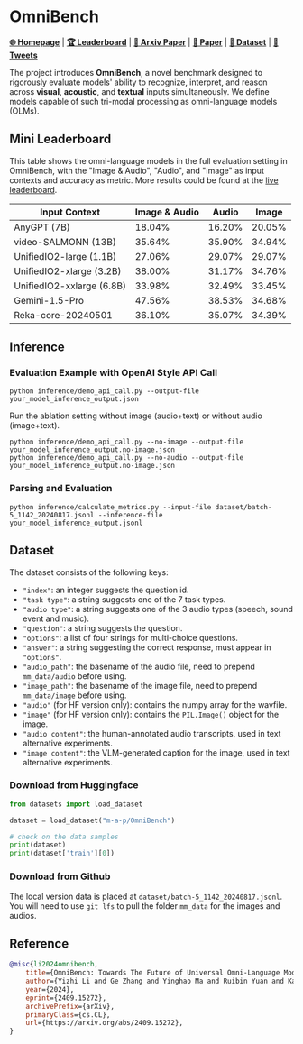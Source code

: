 # OmniBench

[**🌐 Homepage**](https://m-a-p.ai/OmniBench/) | [**🏆 Leaderboard**](https://m-a-p.ai/OmniBench/#leaderboard) | [**📖 Arxiv Paper**](https://arxiv.org/abs/2409.15272) | [**🤗 Paper**](https://huggingface.co/papers/2409.15272) | [**🤗 Dataset**](https://huggingface.co/datasets/m-a-p/OmniBench) | [**🦜 Tweets**](https://x.com/yizhilll/status/1838942877142962502)

The project introduces **OmniBench**, a novel benchmark designed to rigorously evaluate models' ability to recognize, interpret, and reason across **visual**, **acoustic**, and **textual** inputs simultaneously. We define models capable of such tri-modal processing as omni-language models (OLMs).

## Mini Leaderboard

This table shows the omni-language models in the full evaluation setting in OmniBench, with the "Image & Audio", "Audio", and "Image" as input contexts and accuracy as metric. More results could be found at the [live leaderboard](https://m-a-p.ai/OmniBench/#leaderboard).

| **Input Context**   | **Image & Audio**    | **Audio**           | **Image**           |
|---------------------|----------------------|---------------------|---------------------|
| AnyGPT (7B) | 18.04% | 16.20% | 20.05% |
| video-SALMONN (13B) | 35.64% | 35.90% | 34.94% |
| UnifiedIO2-large (1.1B) | 27.06% | 29.07% | 29.07% |
| UnifiedIO2-xlarge (3.2B) | 38.00% | 31.17% | 34.76% |
| UnifiedIO2-xxlarge (6.8B) | 33.98% | 32.49% | 33.45% |
| Gemini-1.5-Pro | 47.56% | 38.53% | 34.68% |
| Reka-core-20240501 | 36.10% | 35.07% | 34.39% |



## Inference

### Evaluation Example with OpenAI Style API Call

```shell
python inference/demo_api_call.py --output-file your_model_inference_output.json
```

Run the ablation setting without image (audio+text) or without audio (image+text).
```shell
python inference/demo_api_call.py --no-image --output-file your_model_inference_output.no-image.json
python inference/demo_api_call.py --no-audio --output-file your_model_inference_output.no-image.json
```

### Parsing and Evaluation

```shell
python inference/calculate_metrics.py --input-file dataset/batch-5_1142_20240817.jsonl --inference-file your_model_inference_output.jsonl
```

## Dataset

The dataset consists of the following keys:
- `"index"`: an integer suggests the question id.
- `"task type"`: a string suggests one of the 7 task types.
- `"audio type"`: a string suggests one of the 3 audio types (speech, sound event and music).
- `"question"`: a string suggests the question.
- `"options"`: a list of four strings for multi-choice questions.
- `"answer"`: a string suggesting the correct response, must appear in `"options"`.
- `"audio_path"`: the basename of the audio file, need to prepend `mm_data/audio` before using.
- `"image_path"`: the basename of the image file, need to prepend `mm_data/image` before using.
- `"audio"` (for HF version only): contains the numpy array for the wavfile.
- `"image"` (for HF version only): contains the `PIL.Image()` object for the image.
- `"audio content"`: the human-annotated audio transcripts, used in text alternative experiments.
- `"image content"`: the VLM-generated caption for the image, used in text alternative experiments.

### Download from Huggingface

```python
from datasets import load_dataset

dataset = load_dataset("m-a-p/OmniBench")

# check on the data samples
print(dataset)
print(dataset['train'][0])
```

### Download from Github

The local version data is placed at `dataset/batch-5_1142_20240817.jsonl`. You will need to use `git lfs` to pull the folder `mm_data` for the images and audios.

## Reference

```bib
@misc{li2024omnibench,
    title={OmniBench: Towards The Future of Universal Omni-Language Models}, 
    author={Yizhi Li and Ge Zhang and Yinghao Ma and Ruibin Yuan and Kang Zhu and Hangyu Guo and Yiming Liang and Jiaheng Liu and Jian Yang and Siwei Wu and Xingwei Qu and Jinjie Shi and Xinyue Zhang and Zhenzhu Yang and Xiangzhou Wang and Zhaoxiang Zhang and Zachary Liu and Emmanouil Benetos and Wenhao Huang and Chenghua Lin},
    year={2024},
    eprint={2409.15272},
    archivePrefix={arXiv},
    primaryClass={cs.CL},
    url={https://arxiv.org/abs/2409.15272}, 
}
```